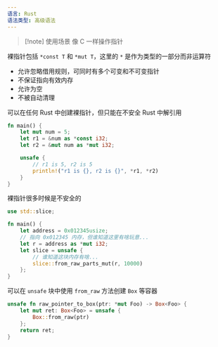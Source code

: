 ```yaml
---
语言: Rust
语法类型: 高级语法
---
```

> [!note] 使用场景
> 像 C 一样操作指针

裸指针包括 `*const T` 和 `*mut T`，这里的 `*` 是作为类型的一部分而非运算符

- 允许忽略借用规则，可同时有多个可变和不可变指针
- 不保证指向有效内存
- 允许为空
- 不被自动清理

可以在任何 Rust 中创建裸指针，但只能在不安全 Rust 中解引用

```rust
fn main() {
    let mut num = 5;
    let r1 = &num as *const i32;
    let r2 = &mut num as *mut i32;

    unsafe {
        // r1 is 5, r2 is 5
        println!("r1 is {}, r2 is {}", *r1, *r2)
    }
}
```

裸指针很多时候是不安全的

```rust
use std::slice;

fn main() {
    let address = 0x012345usize;
    // 指向 0x012345 内存，但谁知道这里有啥玩意...
    let r = address as *mut i32;
    let slice = unsafe {
        // 谁知道这块内存有啥...
        slice::from_raw_parts_mut(r, 10000)
    };
}
```

可以在 `unsafe` 块中使用 `from_raw` 方法创建 `Box` 等容器

```rust
unsafe fn raw_pointer_to_box(ptr: *mut Foo) -> Box<Foo> {
    let mut ret: Box<Foo> = unsafe {
        Box::from_raw(ptr)
    };
    return ret;
}
```
